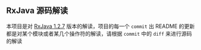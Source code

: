## RxJava 源码解读
本项目是对 [RxJava 1.2.7](https://github.com/ReactiveX/RxJava/releases/tag/v1.2.7) 版本的解读，项目的每一个 `commit` 
出 README 的更新都是对某个模块或者某几个操作符的解读，请根据 `commit` 中的 `diff` 来进行源码的解读